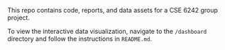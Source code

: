 This repo contains code, reports, and data assets for a CSE 6242 group project.

To view the interactive data visualization, navigate to the `/dashboard` directory and follow the instructions in `README.md`.
